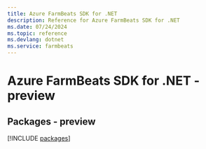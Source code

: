 ```yaml
---
title: Azure FarmBeats SDK for .NET
description: Reference for Azure FarmBeats SDK for .NET
ms.date: 07/24/2024
ms.topic: reference
ms.devlang: dotnet
ms.service: farmbeats
---
```

# Azure FarmBeats SDK for .NET - preview
## Packages - preview
[!INCLUDE [packages](farmbeats-index.md)]
